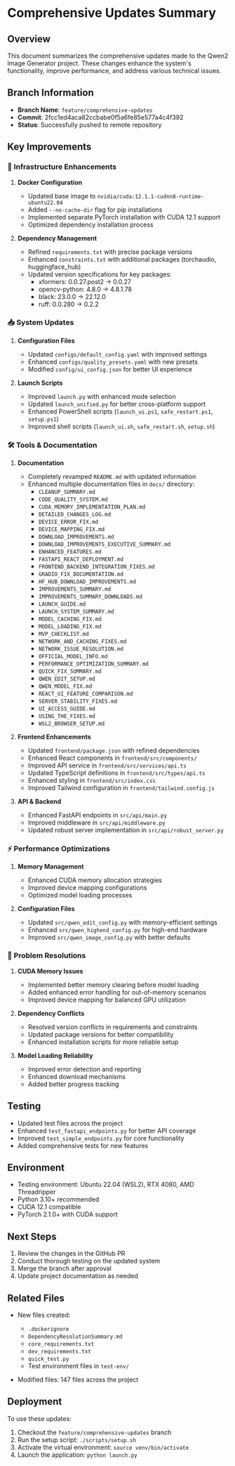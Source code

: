 # Comprehensive Updates Summary

## Overview

This document summarizes the comprehensive updates made to the Qwen2 Image Generator project. These changes enhance the system's functionality, improve performance, and address various technical issues.

## Branch Information

- **Branch Name**: `feature/comprehensive-updates`
- **Commit**: 2fcc1ed4aca82ccbabe0f5a6fe85e577a4c4f392
- **Status**: Successfully pushed to remote repository

## Key Improvements

### 🔧 Infrastructure Enhancements

1. **Docker Configuration**
   - Updated base image to `nvidia/cuda:12.1.1-cudnn8-runtime-ubuntu22.04`
   - Added `--no-cache-dir` flag for pip installations
   - Implemented separate PyTorch installation with CUDA 12.1 support
   - Optimized dependency installation process

2. **Dependency Management**
   - Refined `requirements.txt` with precise package versions
   - Enhanced `constraints.txt` with additional packages (torchaudio, huggingface_hub)
   - Updated version specifications for key packages:
     - xformers: 0.0.27.post2 → 0.0.27
     - opencv-python: 4.8.0 → 4.8.1.78
     - black: 23.0.0 → 22.12.0
     - ruff: 0.0.280 → 0.2.2

### 📥 System Updates

1. **Configuration Files**
   - Updated `configs/default_config.yaml` with improved settings
   - Enhanced `configs/quality_presets.yaml` with new presets
   - Modified `config/ui_config.json` for better UI experience

2. **Launch Scripts**
   - Improved `launch.py` with enhanced mode selection
   - Updated `launch_unified.py` for better cross-platform support
   - Enhanced PowerShell scripts (`launch_ui.ps1`, `safe_restart.ps1`, `setup.ps1`)
   - Improved shell scripts (`launch_ui.sh`, `safe_restart.sh`, `setup.sh`)

### 🛠 Tools & Documentation

1. **Documentation**
   - Completely revamped `README.md` with updated information
   - Enhanced multiple documentation files in `docs/` directory:
     - `CLEANUP_SUMMARY.md`
     - `CODE_QUALITY_SYSTEM.md`
     - `CUDA_MEMORY_IMPLEMENTATION_PLAN.md`
     - `DETAILED_CHANGES_LOG.md`
     - `DEVICE_ERROR_FIX.md`
     - `DEVICE_MAPPING_FIX.md`
     - `DOWNLOAD_IMPROVEMENTS.md`
     - `DOWNLOAD_IMPROVEMENTS_EXECUTIVE_SUMMARY.md`
     - `ENHANCED_FEATURES.md`
     - `FASTAPI_REACT_DEPLOYMENT.md`
     - `FRONTEND_BACKEND_INTEGRATION_FIXES.md`
     - `GRADIO_FIX_DOCUMENTATION.md`
     - `HF_HUB_DOWNLOAD_IMPROVEMENTS.md`
     - `IMPROVEMENTS_SUMMARY.md`
     - `IMPROVEMENTS_SUMMARY_DOWNLOADS.md`
     - `LAUNCH_GUIDE.md`
     - `LAUNCH_SYSTEM_SUMMARY.md`
     - `MODEL_CACHING_FIX.md`
     - `MODEL_LOADING_FIX.md`
     - `MVP_CHECKLIST.md`
     - `NETWORK_AND_CACHING_FIXES.md`
     - `NETWORK_ISSUE_RESOLUTION.md`
     - `OFFICIAL_MODEL_INFO.md`
     - `PERFORMANCE_OPTIMIZATION_SUMMARY.md`
     - `QUICK_FIX_SUMMARY.md`
     - `QWEN_EDIT_SETUP.md`
     - `QWEN_MODEL_FIX.md`
     - `REACT_UI_FEATURE_COMPARISON.md`
     - `SERVER_STABILITY_FIXES.md`
     - `UI_ACCESS_GUIDE.md`
     - `USING_THE_FIXES.md`
     - `WSL2_BROWSER_SETUP.md`

2. **Frontend Enhancements**
   - Updated `frontend/package.json` with refined dependencies
   - Enhanced React components in `frontend/src/components/`
   - Improved API service in `frontend/src/services/api.ts`
   - Updated TypeScript definitions in `frontend/src/types/api.ts`
   - Enhanced styling in `frontend/src/index.css`
   - Improved Tailwind configuration in `frontend/tailwind.config.js`

3. **API & Backend**
   - Enhanced FastAPI endpoints in `src/api/main.py`
   - Improved middleware in `src/api/middleware.py`
   - Updated robust server implementation in `src/api/robust_server.py`

### ⚡ Performance Optimizations

1. **Memory Management**
   - Enhanced CUDA memory allocation strategies
   - Improved device mapping configurations
   - Optimized model loading processes

2. **Configuration Files**
   - Updated `src/qwen_edit_config.py` with memory-efficient settings
   - Enhanced `src/qwen_highend_config.py` for high-end hardware
   - Improved `src/qwen_image_config.py` with better defaults

### 🎯 Problem Resolutions

1. **CUDA Memory Issues**
   - Implemented better memory clearing before model loading
   - Added enhanced error handling for out-of-memory scenarios
   - Improved device mapping for balanced GPU utilization

2. **Dependency Conflicts**
   - Resolved version conflicts in requirements and constraints
   - Updated package versions for better compatibility
   - Enhanced installation scripts for more reliable setup

3. **Model Loading Reliability**
   - Improved error detection and reporting
   - Enhanced download mechanisms
   - Added better progress tracking

## Testing

- Updated test files across the project
- Enhanced `test_fastapi_endpoints.py` for better API coverage
- Improved `test_simple_endpoints.py` for core functionality
- Added comprehensive tests for new features

## Environment

- Testing environment: Ubuntu 22.04 (WSL2), RTX 4080, AMD Threadripper
- Python 3.10+ recommended
- CUDA 12.1 compatible
- PyTorch 2.1.0+ with CUDA support

## Next Steps

1. Review the changes in the GitHub PR
2. Conduct thorough testing on the updated system
3. Merge the branch after approval
4. Update project documentation as needed

## Related Files

- New files created:
  - `.dockerignore`
  - `DependencyResolutionSummary.md`
  - `core_requirements.txt`
  - `dev_requirements.txt`
  - `quick_test.py`
  - Test environment files in `test-env/`

- Modified files: 147 files across the project

## Deployment

To use these updates:

1. Checkout the `feature/comprehensive-updates` branch
2. Run the setup script: `./scripts/setup.sh`
3. Activate the virtual environment: `source venv/bin/activate`
4. Launch the application: `python launch.py`
